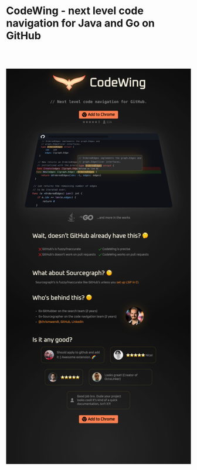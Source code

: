 # CodeWing - next level code navigation for Java and Go on GitHub

<h1 align="center">
  <br>
  <a href="https://codewing.dev"><img src="website.png" alt="CodeWing website" width="800"></a>
</h1>
